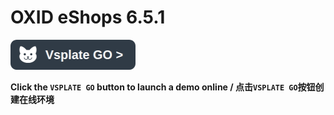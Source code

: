 # OXID eShops 6.5.1

<a href="https://www.vsplate.com/?docker-compose=https://github.com/vsplate/dcenvs/tree/master/oxideshop_ce/6.5.1/dc"><img alt="VSPLATE GO" src="https://raw.githubusercontent.com/vsplate/images/master/vsgo_btn.png" width="200px"></a>

**Click the `VSPLATE GO` button to launch a demo online / 点击`VSPLATE GO`按钮创建在线环境**

